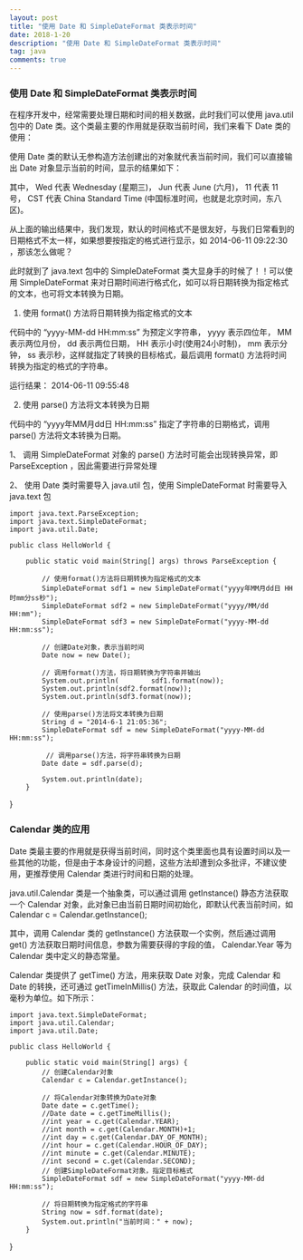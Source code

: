 ```yaml
---
layout: post
title: "使用 Date 和 SimpleDateFormat 类表示时间"
date: 2018-1-20
description: "使用 Date 和 SimpleDateFormat 类表示时间"
tag: java
comments: true
---
```

### 使用 Date 和 SimpleDateFormat 类表示时间
在程序开发中，经常需要处理日期和时间的相关数据，此时我们可以使用 java.util 包中的 Date 类。这个类最主要的作用就是获取当前时间，我们来看下 Date 类的使用：



使用 Date 类的默认无参构造方法创建出的对象就代表当前时间，我们可以直接输出 Date 对象显示当前的时间，显示的结果如下：



其中， Wed 代表 Wednesday (星期三)， Jun 代表 June (六月)， 11 代表 11 号， CST 代表 China Standard Time (中国标准时间，也就是北京时间，东八区)。

从上面的输出结果中，我们发现，默认的时间格式不是很友好，与我们日常看到的日期格式不太一样，如果想要按指定的格式进行显示，如 2014-06-11 09:22:30 ，那该怎么做呢？

此时就到了 java.text 包中的 SimpleDateFormat 类大显身手的时候了！！可以使用 SimpleDateFormat 来对日期时间进行格式化，如可以将日期转换为指定格式的文本，也可将文本转换为日期。

1. 使用 format() 方法将日期转换为指定格式的文本



代码中的 “yyyy-MM-dd HH:mm:ss” 为预定义字符串， yyyy 表示四位年， MM 表示两位月份， dd 表示两位日期， HH 表示小时(使用24小时制)， mm 表示分钟， ss 表示秒，这样就指定了转换的目标格式，最后调用 format() 方法将时间转换为指定的格式的字符串。

运行结果： 2014-06-11  09:55:48   

2. 使用 parse() 方法将文本转换为日期



代码中的 “yyyy年MM月dd日 HH:mm:ss” 指定了字符串的日期格式，调用 parse() 方法将文本转换为日期。



1、 调用 SimpleDateFormat 对象的 parse() 方法时可能会出现转换异常，即 ParseException ，因此需要进行异常处理

2、 使用 Date 类时需要导入 java.util 包，使用 SimpleDateFormat 时需要导入 java.text 包

	import java.text.ParseException;
	import java.text.SimpleDateFormat;
	import java.util.Date;
	
	public class HelloWorld {
	    
	    public static void main(String[] args) throws ParseException {
	        
			// 使用format()方法将日期转换为指定格式的文本
			SimpleDateFormat sdf1 = new SimpleDateFormat("yyyy年MM月dd日 HH时mm分ss秒");
			SimpleDateFormat sdf2 = new SimpleDateFormat("yyyy/MM/dd HH:mm");
			SimpleDateFormat sdf3 = new SimpleDateFormat("yyyy-MM-dd HH:mm:ss");
	        
			// 创建Date对象，表示当前时间
	        Date now = new Date();
	        
	        // 调用format()方法，将日期转换为字符串并输出
			System.out.println(        sdf1.format(now));
			System.out.println(sdf2.format(now));
			System.out.println(sdf3.format(now));
	
			// 使用parse()方法将文本转换为日期
			String d = "2014-6-1 21:05:36";
			SimpleDateFormat sdf = new SimpleDateFormat("yyyy-MM-dd HH:mm:ss");
	        
	         // 调用parse()方法，将字符串转换为日期
			Date date = sdf.parse(d);
	        
			System.out.println(date);
		}
}

### Calendar 类的应用
Date 类最主要的作用就是获得当前时间，同时这个类里面也具有设置时间以及一些其他的功能，但是由于本身设计的问题，这些方法却遭到众多批评，不建议使用，更推荐使用 Calendar 类进行时间和日期的处理。

java.util.Calendar 类是一个抽象类，可以通过调用 getInstance() 静态方法获取一个 Calendar 对象，此对象已由当前日期时间初始化，即默认代表当前时间，如 Calendar c = Calendar.getInstance();


其中，调用 Calendar 类的 getInstance() 方法获取一个实例，然后通过调用 get() 方法获取日期时间信息，参数为需要获得的字段的值， Calendar.Year 等为 Calendar 类中定义的静态常量。


Calendar 类提供了 getTime() 方法，用来获取 Date 对象，完成 Calendar 和 Date 的转换，还可通过 getTimeInMillis() 方法，获取此 Calendar 的时间值，以毫秒为单位。如下所示：

	import java.text.SimpleDateFormat;
	import java.util.Calendar;
	import java.util.Date;
	
	public class HelloWorld {
	    
	    public static void main(String[] args) {
			// 创建Calendar对象
			Calendar c = Calendar.getInstance();
	        
			// 将Calendar对象转换为Date对象
			Date date = c.getTime();
			//Date date = c.getTimeMillis();
	        //int year = c.get(Calendar.YEAR);
	        //int month = c.get(Calendar.MONTH)+1;
	        //int day = c.get(Calendar.DAY_OF_MONTH);
	        //int hour = c.get(Calendar.HOUR_OF_DAY);
	        //int minute = c.get(Calendar.MINUTE);
	        //int second = c.get(Calendar.SECOND);
			// 创建SimpleDateFormat对象，指定目标格式
			SimpleDateFormat sdf = new SimpleDateFormat("yyyy-MM-dd HH:mm:ss");
	        
			// 将日期转换为指定格式的字符串
			String now = sdf.format(date);
			System.out.println("当前时间：" + now);
		}
}